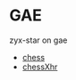 GAE
===

zyx-star on gae

- [chess](http://zyx-star.appsp0t.com/app/chess.htm)
- [chessXhr](http://zyx-star.appsp0t.com/app/chessxhr.htm)
